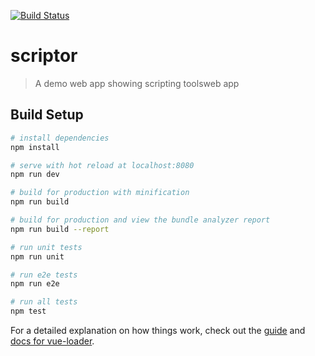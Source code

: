 [![Build Status](https://travis-ci.org/AdrienEtienne/scriptor.svg?branch=develop)](https://travis-ci.org/AdrienEtienne/scriptor)

# scriptor

> A demo web app showing scripting toolsweb app

## Build Setup

``` bash
# install dependencies
npm install

# serve with hot reload at localhost:8080
npm run dev

# build for production with minification
npm run build

# build for production and view the bundle analyzer report
npm run build --report

# run unit tests
npm run unit

# run e2e tests
npm run e2e

# run all tests
npm test
```

For a detailed explanation on how things work, check out the [guide](http://vuejs-templates.github.io/webpack/) and [docs for vue-loader](http://vuejs.github.io/vue-loader).
